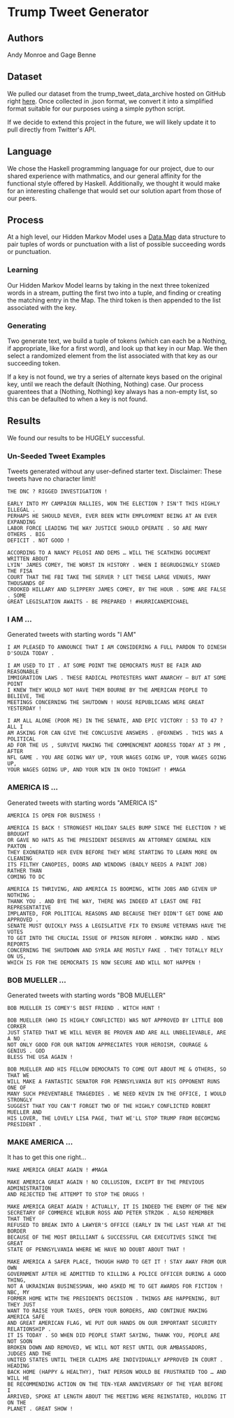 # Trump Tweet Generator

## Authors
Andy Monroe and Gage Benne

## Dataset
We pulled our dataset from the trump_tweet_data_archive hosted on GitHub right [here](https://github.com/bpb27/trump_tweet_data_archive). Once collected in .json format, we convert it into a simplified format suitable for our purposes using a simple python script.

If we decide to extend this project in the future, we will likely update it to pull directly from Twitter's API.

## Language
We chose the Haskell programming language for our project, due to our shared experience with mathmatics, and our general affinity for the functional style offered by Haskell. Additionally, we thought it would make for an interesting challenge that would set our solution apart from those of our peers.

## Process
At a high level, our Hidden Markov Model uses a [Data.Map](https://hackage.haskell.org/package/containers-0.6.0.1/docs/Data-Map.html) data structure to pair tuples of words or punctuation with a list of possible succeeding words or punctuation.

### Learning
Our Hidden Markov Model learns by taking in the next three tokenized words in a stream, putting the first two into a tuple, and finding or creating the matching entry in the Map. The third token is then appended to the list associated with the key.

### Generating
Two generate text, we build a tuple of tokens (which can each be a Nothing, if appropriate, like for a first word), and look up that key in our Map. We then select a randomized element from the list associated with that key as our succeeding token.

If a key is not found, we try a series of alternate keys based on the original key, until we reach the default (Nothing, Nothing) case. Our process guarentees that a (Nothing, Nothing) key always has a non-empty list, so this can be defaulted to when a key is not found.

## Results
We found our results to be HUGELY successful.

### Un-Seeded Tweet Examples
Tweets generated without any user-defined starter text. Disclaimer: These tweets have no character limit!
```
THE DNC ? RIGGED INVESTIGATION !
```
```
EARLY INTO MY CAMPAIGN RALLIES, WON THE ELECTION ? ISN'T THIS HIGHLY ILLEGAL .
PERHAPS HE SHOULD NEVER, EVER BEEN WITH EMPLOYMENT BEING AT AN EVER EXPANDING
LABOR FORCE LEADING THE WAY JUSTICE SHOULD OPERATE . SO ARE MANY OTHERS . BIG
DEFICIT . NOT GOOD !
```
```
ACCORDING TO A NANCY PELOSI AND DEMS … WILL THE SCATHING DOCUMENT WRITTEN ABOUT
LYIN' JAMES COMEY, THE WORST IN HISTORY . WHEN I BEGRUDGINGLY SIGNED THE FISA
COURT THAT THE FBI TAKE THE SERVER ? LET THESE LARGE VENUES, MANY THOUSANDS OF
CROOKED HILLARY AND SLIPPERY JAMES COMEY, BY THE HOUR . SOME ARE FALSE . SOME
GREAT LEGISLATION AWAITS - BE PREPARED ! #HURRICANEMICHAEL
```

### I AM ...
Generated tweets with starting words "I AM"
```
I AM PLEASED TO ANNOUNCE THAT I AM CONSIDERING A FULL PARDON TO DINESH D'SOUZA TODAY .
```
```
I AM USED TO IT . AT SOME POINT THE DEMOCRATS MUST BE FAIR AND REASONABLE
IMMIGRATION LAWS . THESE RADICAL PROTESTERS WANT ANARCHY – BUT AT SOME POINT
I KNEW THEY WOULD NOT HAVE THEM BOURNE BY THE AMERICAN PEOPLE TO BELIEVE, THE
MEETINGS CONCERNING THE SHUTDOWN ! HOUSE REPUBLICANS WERE GREAT YESTERDAY !
```
```
I AM ALL ALONE (POOR ME) IN THE SENATE, AND EPIC VICTORY : 53 TO 47 ? ALL I
AM ASKING FOR CAN GIVE THE CONCLUSIVE ANSWERS . @FOXNEWS . THIS WAS A POLITICAL
AD FOR THE US , SURVIVE MAKING THE COMMENCMENT ADDRESS TODAY AT 3 PM , AFTER
NFL GAME . YOU ARE GOING WAY UP, YOUR WAGES GOING UP, YOUR WAGES GOING UP,
YOUR WAGES GOING UP, AND YOUR WIN IN OHIO TONIGHT ! #MAGA
```

### AMERICA IS ...
Generated tweets with starting words "AMERICA IS"
```
AMERICA IS OPEN FOR BUSINESS !
```
```
AMERICA IS BACK ! STRONGEST HOLIDAY SALES BUMP SINCE THE ELECTION ? WE BROUGHT
OR GAVE NO HATS AS THE PRESIDENT DESERVES AN ATTORNEY GENERAL KEN PAXTON .
THEY EXONERATED HER EVEN BEFORE THEY WERE STARTING TO LEARN MORE ON CLEANING
ITS FILTHY CANOPIES, DOORS AND WINDOWS (BADLY NEEDS A PAINT JOB) RATHER THAN
COMING TO DC
```
```
AMERICA IS THRIVING, AND AMERICA IS BOOMING, WITH JOBS AND GIVEN UP NOTHING .
THANK YOU . AND BYE THE WAY, THERE WAS INDEED AT LEAST ONE FBI REPRESENTATIVE
IMPLANTED, FOR POLITICAL REASONS AND BECAUSE THEY DIDN'T GET DONE AND APPROVED .
SENATE MUST QUICKLY PASS A LEGISLATIVE FIX TO ENSURE VETERANS HAVE THE VOTES
TO GET INTO THE CRUCIAL ISSUE OF PRISON REFORM . WORKING HARD . NEWS REPORTS
CONCERNING THE SHUTDOWN AND SYRIA ARE MOSTLY FAKE . THEY TOTALLY RELY ON US,
WHICH IS FOR THE DEMOCRATS IS NOW SECURE AND WILL NOT HAPPEN !
```

### BOB MUELLER ...
Generated tweets with starting words "BOB MUELLER"
```
BOB MUELLER IS COMEY'S BEST FRIEND . WITCH HUNT !
```
```
BOB MUELLER (WHO IS HIGHLY CONFLICTED) WAS NOT APPROVED BY LITTLE BOB CORKER
JUST STATED THAT WE WILL NEVER BE PROVEN AND ARE ALL UNBELIEVABLE, ARE A NO .
NOT ONLY GOOD FOR OUR NATION APPRECIATES YOUR HEROISM, COURAGE & GENIUS . GOD
BLESS THE USA AGAIN !
```
```
BOB MUELLER AND HIS FELLOW DEMOCRATS TO COME OUT ABOUT ME & OTHERS, SO THAT WE
WILL MAKE A FANTASTIC SENATOR FOR PENNSYLVANIA BUT HIS OPPONENT RUNS ONE OF
MANY SUCH PREVENTABLE TRAGEDIES . WE NEED KEVIN IN THE OFFICE, I WOULD STRONGLY
SUGGEST THAT YOU CAN'T FORGET TWO OF THE HIGHLY CONFLICTED ROBERT MUELLER AND
HIS LOVER, THE LOVELY LISA PAGE, THAT WE'LL STOP TRUMP FROM BECOMING PRESIDENT .
```

### MAKE AMERICA ...
It has to get this one right...
```
MAKE AMERICA GREAT AGAIN ! #MAGA
```
```
MAKE AMERICA GREAT AGAIN ! NO COLLUSION, EXCEPT BY THE PREVIOUS ADMINISTRATION
AND REJECTED THE ATTEMPT TO STOP THE DRUGS !
```
```
MAKE AMERICA GREAT AGAIN ! ACTUALLY, IT IS INDEED THE ENEMY OF THE NEW
SECRETARY OF COMMERCE WILBUR ROSS AND PETER STRZOK . ALSO REMEMBER THAT THEY
REFUSED TO BREAK INTO A LAWYER'S OFFICE (EARLY IN THE LAST YEAR AT THE BORDER
BECAUSE OF THE MOST BRILLIANT & SUCCESSFUL CAR EXECUTIVES SINCE THE GREAT
STATE OF PENNSYLVANIA WHERE WE HAVE NO DOUBT ABOUT THAT !
```
```
MAKE AMERICA A SAFER PLACE, THOUGH HARD TO GET IT ! STAY AWAY FROM OUR OWN
GOVERNMENT AFTER HE ADMITTED TO KILLING A POLICE OFFICER DURING A GOOD THING,
NOT A UKRAINIAN BUSINESSMAN, WHO ASKED ME TO GET AWARDS FOR FICTION ! NBC, MY
FORMER HOME WITH THE PRESIDENTS DECISION . THINGS ARE HAPPENING, BUT THEY JUST
WANT TO RAISE YOUR TAXES, OPEN YOUR BORDERS, AND CONTINUE MAKING AMERICA SAFE
AND GREAT AMERICAN FLAG, WE PUT OUR HANDS ON OUR IMPORTANT SECURITY RELATIONSHIP .
IT IS TODAY . SO WHEN DID PEOPLE START SAYING, THANK YOU, PEOPLE ARE NOT SOON
BROKEN DOWN AND REMOVED, WE WILL NOT REST UNTIL OUR AMBASSADORS, JUDGES AND THE
UNITED STATES UNTIL THEIR CLAIMS ARE INDIVIDUALLY APPROVED IN COURT . HEADING
BACK HOME (HAPPY & HEALTHY), THAT PERSON WOULD BE FRUSTRATED TOO … AND WILL HE
BE RECOMMENDING ACTION ON THE TEN-YEAR ANNIVERSARY OF THE YEAR BEFORE I
ARRIVED, SPOKE AT LENGTH ABOUT THE MEETING WERE REINSTATED, HOLDING IT ON THE
PLANET . GREAT SHOW !
```
